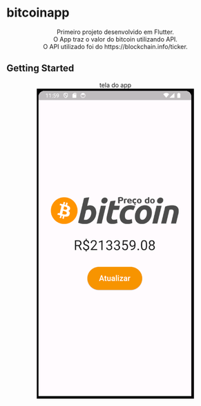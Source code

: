 # bitcoinapp
<p align="center">
Primeiro projeto desenvolvido em Flutter.</br>
O App traz o valor do bitcoin utilizando API.</br>
O API utilizado foi do https://blockchain.info/ticker.</br>
</p>

## Getting Started


<p align="center">
<a> tela do app </a> </br>
<img src="https://github.com/jhoitimamoru/bitcoinapp/blob/master/Imagens/tela1.PNG">
</p>

